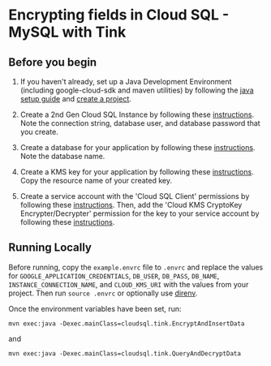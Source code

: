 # Encrypting fields in Cloud SQL - MySQL with Tink

## Before you begin

1. If you haven't already, set up a Java Development Environment (including google-cloud-sdk and
maven utilities) by following the [java setup guide](https://cloud.google.com/java/docs/setup) and
[create a project](https://cloud.google.com/resource-manager/docs/creating-managing-projects#creating_a_project).

1. Create a 2nd Gen Cloud SQL Instance by following these 
[instructions](https://cloud.google.com/sql/docs/mysql/create-instance). Note the connection string,
database user, and database password that you create.

1. Create a database for your application by following these 
[instructions](https://cloud.google.com/sql/docs/mysql/create-manage-databases). Note the database
name.

1. Create a KMS key for your application by following these
[instructions](https://cloud.google.com/kms/docs/creating-keys). Copy the resource name of your
created key.

1. Create a service account with the 'Cloud SQL Client' permissions by following these 
[instructions](https://cloud.google.com/sql/docs/mysql/connect-external-app#4_if_required_by_your_authentication_method_create_a_service_account).
Then, add the 'Cloud KMS CryptoKey Encrypter/Decrypter' permission for the key to your service account 
by following these [instructions](https://cloud.google.com/kms/docs/iam).

## Running Locally

Before running, copy the `example.envrc` file to `.envrc` and replace the values for 
`GOOGLE_APPLICATION_CREDENTIALS`, `DB_USER`, `DB_PASS`, `DB_NAME`, `INSTANCE_CONNECTION_NAME`,
and `CLOUD_KMS_URI` with the values from your project. Then run `source .envrc` or optionally use 
[direnv](https://direnv.net/).

Once the environment variables have been set, run:
```
mvn exec:java -Dexec.mainClass=cloudsql.tink.EncryptAndInsertData
```
and 
```
mvn exec:java -Dexec.mainClass=cloudsql.tink.QueryAndDecryptData
```
